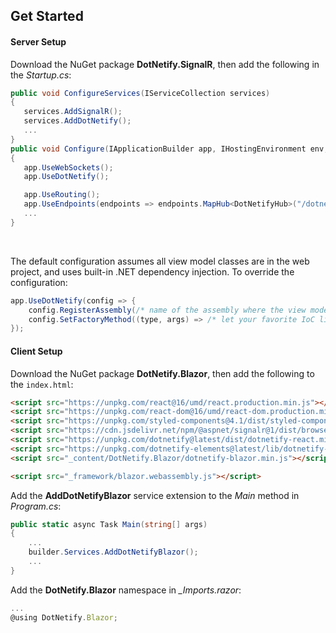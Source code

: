 ## Get Started

#### Server Setup

Download the NuGet package **DotNetify.SignalR**, then add the following in the _Startup.cs_:

```csharp
public void ConfigureServices(IServiceCollection services)
{
   services.AddSignalR();
   services.AddDotNetify();
   ...
}
public void Configure(IApplicationBuilder app, IHostingEnvironment env, ILoggerFactory loggerFactory)
{
   app.UseWebSockets();
   app.UseDotNetify();

   app.UseRouting();
   app.UseEndpoints(endpoints => endpoints.MapHub<DotNetifyHub>("/dotnetify"));
   ...
}
```

<br/>

The default configuration assumes all view model classes are in the web project, and uses built-in .NET dependency injection. To override the configuration:

```csharp
app.UseDotNetify(config => {
    config.RegisterAssembly(/* name of the assembly where the view model classes are located */);
    config.SetFactoryMethod((type, args) => /* let your favorite IoC library creates the view model instance */);
});
```

#### Client Setup

Download the NuGet package **DotNetify.Blazor**, then add the following to the `index.html`:

```html
<script src="https://unpkg.com/react@16/umd/react.production.min.js"></script>
<script src="https://unpkg.com/react-dom@16/umd/react-dom.production.min.js"></script>
<script src="https://unpkg.com/styled-components@4.1/dist/styled-components.min.js"></script>
<script src="https://cdn.jsdelivr.net/npm/@aspnet/signalr@1/dist/browser/signalr.min.js"></script>
<script src="https://unpkg.com/dotnetify@latest/dist/dotnetify-react.min.js"></script>
<script src="https://unpkg.com/dotnetify-elements@latest/lib/dotnetify-elements.bundle.js"></script>
<script src="_content/DotNetify.Blazor/dotnetify-blazor.min.js"></script>

<script src="_framework/blazor.webassembly.js"></script>
```

Add the **AddDotNetifyBlazor** service extension to the _Main_ method in _Program.cs_:

```csharp
public static async Task Main(string[] args)
{
    ...
    builder.Services.AddDotNetifyBlazor();
    ...
}
```

Add the **DotNetify.Blazor** namespace in _\_Imports.razor_:

```jsx
...
@using DotNetify.Blazor;
```
